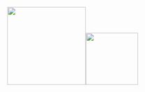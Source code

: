 <!---
DueViktor/DueViktor is a ✨ special ✨ repository because its `README.md` (this file) appears on your GitHub profile.
You can click the Preview link to take a look at your changes.
--->
<p align="left">
    <img align="centre" src="https://github-readme-stats-eight-theta.vercel.app/api?username=DueViktor&show_icons=true&hide_border=true&include_all_commits=true&count_private=true&bg_color=00000000&theme=tokyonight" height=180px/><img height="120px" src="https://github-readme-stats.vercel.app/api/top-langs/?username=DueViktor&hide=html&hide_title=true&hide_border=true&layout=compact&langs_count=8&theme=tokyonight&bg_color=00000000" />
</p>
